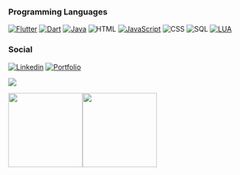 ### Programming Languages
[![Flutter](https://img.shields.io/badge/-Flutter-000?style=for-the-badge&logo=flutter&logoColor=blue)](https://github.com/marselo-4?tab=repositories&q=&type=&language=dart)
[![Dart](https://img.shields.io/badge/-Dart-000?style=for-the-badge&logo=dart&logoColor=blue)](https://github.com/marselo-4?tab=repositories&q=&type=&language=dart)
[![Java](https://img.shields.io/badge/Java-000?style=for-the-badge&logo=openjdk)](https://github.com/marselo-4?tab=repositories&q=&type=&language=java)
![HTML](https://img.shields.io/badge/-HTML-000?style=for-the-badge&logo=html5)
[![JavaScript](https://img.shields.io/badge/-JavaScript-000?style=for-the-badge&logo=JavaScript&logoColor=ddc508)](https://github.com/visibait?tab=repositories&q=&type=&language=javascript)
![CSS](https://img.shields.io/badge/-CSS-000?style=for-the-badge&logo=css3&logoColor=007ACC)
![SQL](https://img.shields.io/badge/-SQL-000?style=for-the-badge&logo=MySQL&logoColor=4479A1)
[![LUA](https://img.shields.io/badge/-Lua-000?style=for-the-badge&logo=lua&logoColor=2C2D72)](https://github.com/visibait?tab=repositories&q=&type=&language=lua)

### Social
[![Linkedin](https://img.shields.io/badge/LinkedIn-000?style=for-the-badge&logo=linkedin&logoColor=blue)](https://www.linkedin.com/in/carlosmartinezguixa/)
[![Portfolio](https://img.shields.io/badge/Portfolio-000?style=for-the-badge&logo=rss&logoColor=purple)](https://carlosmg.es)


<a href="https://carlosmg.es"><img src="https://komarev.com/ghpvc/?username=marselo-4&style=flat-square&color=blueviolet&abbreviated=true"/></a>

<a href="https://carlosmg.es"><img height="150" src="https://github-readme-stats.vercel.app/api?username=marselo-4&show_icons=true&theme=aura"/><img height="150px" src="https://github-readme-stats.vercel.app/api/top-langs/?username=marselo-4&layout=compact&show_icons=true&theme=aura" /></a>



